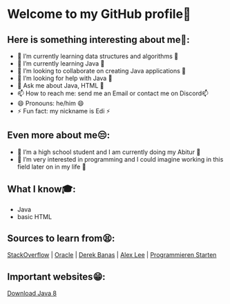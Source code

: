 # Welcome to my GitHub profile👋

## Here is something interesting about me🤣:

- 🔭 I’m currently learning data structures and algorithms 🔭
- 🌱 I’m currently learning Java 🌱
- 👯 I’m looking to collaborate on creating Java applications 👯
- 🤔 I’m looking for help with Java 🤔
- 💬 Ask me about Java, HTML 💬
- 📫 How to reach me: send me an Email or contact me on Discord📫
- 😄 Pronouns: he/him 😄
- ⚡ Fun fact: my nickname is Edi ⚡

## Even more about me😒:

- 🧑 I’m a high school student and I am currently doing my Abitur 🧑
- 🤵 I’m very interested in programming and I could imagine working in this field later on in my life 🤵

##  What I know🎓:

- Java
- basic HTML

## Sources to learn from😫:

[StackOverflow](https://stackoverflow.com/) |
[Oracle](https://www.oracle.com/index.html) |
[Derek Banas](https://www.youtube.com/channel/UCwRXb5dUK4cvsHbx-rGzSgw) |
[Alex Lee](https://www.youtube.com/channel/UC_fFL5jgoCOrwAVoM_fBYwA) |
[Programmieren Starten](https://www.youtube.com/channel/UCVdfgrCLfJQfO5EgPlzaYAQ)

## Important websites😁:

[Download Java 8](https://www.java.com/de/download/)
